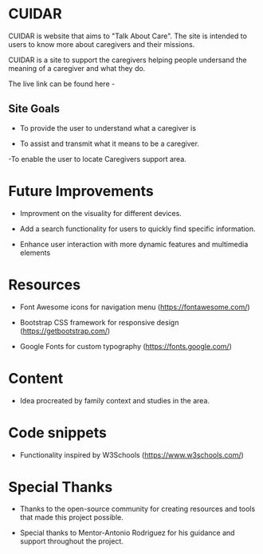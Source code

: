 # CUIDAR

CUIDAR is website that aims to "Talk About Care". The site is intended to users to know more about caregivers and their missions.

CUIDAR is a site to support the caregivers helping people undersand the meaning of a caregiver and what they do.

The live link can be found here -

## Site Goals

- To provide the user to understand what a caregiver is

- To assist and transmit what it means to be a caregiver.

-To enable the user to locate Caregivers support area.

# Future Improvements

- Improvment on the visuality for different devices.

- Add a search functionality for users to quickly find specific information.

- Enhance user interaction with more dynamic features and multimedia elements

# Resources

- Font Awesome icons for navigation menu (https://fontawesome.com/)

- Bootstrap CSS framework for responsive design (https://getbootstrap.com/)

- Google Fonts for custom typography (https://fonts.google.com/)

# Content

- Idea procreated by family context and studies in the area.

# Code snippets

- Functionality inspired by W3Schools (https://www.w3schools.com/)

# Special Thanks

- Thanks to the open-source community for creating resources and tools that made this project possible.

- Special thanks to Mentor-Antonio Rodriguez  for his guidance and support throughout the project.